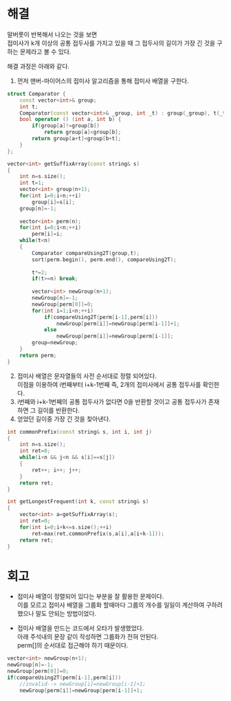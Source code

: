 # 해결 
말버릇이 반복해서 나오는 것을 보면  
접미사가 k개 이상의 공통 접두사를 가지고 있을 때 그 접두사의 길이가 가장 긴 것을 구하는 문제라고 볼 수 있다.  

해결 과정은 아래와 같다.  
1. 먼저 맨버-마이어스의 접미사 알고리즘을 통해 접미사 배열을 구한다.  
```c++
struct Comparator {
    const vector<int>& group;
    int t;
    Comparator(const vector<int>& _group, int _t) : group(_group), t(_t) {}
    bool operator () (int a, int b) {
        if(group[a]!=group[b])
            return group[a]<group[b];
        return group[a+t]<group[b+t];
    }
};

vector<int> getSuffixArray(const string& s)
{
    int n=s.size();
    int t=1;
    vector<int> group(n+1);
    for(int i=0;i<n;++i)
        group[i]=s[i];
    group[n]=-1;
    
    vector<int> perm(n);
    for(int i=0;i<n;++i)
        perm[i]=i;
    while(t<n)
    {
        Comparator compareUsing2T(group,t);
        sort(perm.begin(), perm.end(), compareUsing2T);
        
        t*=2;
        if(t>=n) break;
        
        vector<int> newGroup(n+1);
        newGroup[n]=-1;
        newGroup[perm[0]]=0;
        for(int i=1;i<n;++i)
            if(compareUsing2T(perm[i-1],perm[i]))
                newGroup[perm[i]]=newGroup[perm[i-1]]+1;
            else
                newGroup[perm[i]]=newGroup[perm[i-1]];
        group=newGroup;
    }
    return perm;
}
```
2. 접미사 배열은 문자열들의 사전 순서대로 정렬 되어있다.  
  이점을 이용하여 i번째부터 i+k-1번째 즉, 2개의 접미사에서 공통 접두사를 확인한다.  
3. i번째와 i+k-1번째의 공통 접두사가 없다면 0을 반환할 것이고 공통 접두사가 존재하면 그 길이를 반환한다.  
4. 얻었던 길이중 가장 긴 것을 찾아낸다.  
```c++
int commonPrefix(const string& s, int i, int j)
{
    int n=s.size();
    int ret=0;
    while(i<n && j<n && s[i]==s[j])
    {
        ret++; i++; j++;
    }
    return ret;
}

int getLongestFrequent(int k, const string& s)
{
    vector<int> a=getSuffixArray(s);
    int ret=0;
    for(int i=0;i+k<=s.size();++i)
        ret=max(ret,commonPrefix(s,a[i],a[i+k-1]));
    return ret;
}
```

# 회고 
- 접미사 배열이 정렬되어 있다는 부분을 잘 활용한 문제이다.  
이를 모르고 접미사 배열을 그룹화 할때마다 그룹의 개수를 일일이 계산하여 구하려 했으나 말도 안되는 방법이었다.  

- 접미사 배열을 만드는 코드에서 오타가 발생했었다.  
    아래 주석내의 문장 같이 작성하면 그룹화가 전혀 안된다.  
    perm[]의 순서대로 접근해야 하기 때문이다.  
```c++
vector<int> newGroup(n+1);
newGroup[n]=-1;
newGroup[perm[0]]=0;
if(compareUsing2T(perm[i-1],perm[i]))
    //invalid--> newGroup[i]=newGroup[i-1]+1;
    newGroup[perm[i]]=newGroup[perm[i-1]]+1;
```
